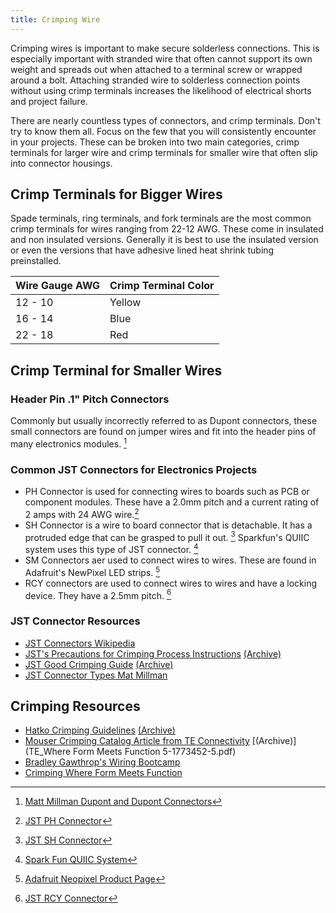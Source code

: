 ```yaml
---
title: Crimping Wire
---
```


Crimping wires is important to make secure solderless connections. This is especially important with stranded wire that often cannot support its own weight and spreads out when attached to a terminal screw or wrapped around a bolt. Attaching stranded wire to solderless connection points without using crimp terminals increases the likelihood of electrical shorts and project failure.

There are nearly countless types of connectors, and crimp terminals. Don't try to know them all. Focus on the few that you will consistently encounter in your projects. These can be broken into two main categories, crimp terminals for larger wire and crimp terminals for smaller wire that often slip into connector housings.

## Crimp Terminals for Bigger Wires

Spade terminals, ring terminals, and fork terminals are the most common crimp terminals for wires ranging from 22-12 AWG. These come in insulated and non insulated versions. Generally it is best to use the insulated version or even the versions that have adhesive lined heat shrink tubing preinstalled.

<div class="responsive-table-markdown">

| Wire Gauge AWG | Crimp Terminal Color |
| -------------- | -------------------- |
| 12 - 10        | Yellow               |
| 16 - 14        | Blue                 |
| 22 - 18        | Red                  |

</div>

## Crimp Terminal for Smaller Wires

### Header Pin .1" Pitch Connectors

Commonly but usually incorrectly referred to as Dupont connectors, these small connectors are found on jumper wires and fit into the header pins of many electronics modules. [^6]

### Common JST Connectors for Electronics Projects

- PH Connector is used for connecting wires to boards such as PCB or component modules. These have a 2.0mm pitch and a current rating of 2 amps with 24 AWG wire.[^1]
- SH Connector is a wire to board connector that is detachable. It has a protruded edge that can be grasped to pull it out. [^5] Sparkfun's QUIIC system uses this type of JST connector. [^4]
- SM Connectors aer used to connect wires to wires. These are found in Adafruit's NewPixel LED strips. [^2]
- RCY connectors are used to connect wires to wires and have a locking device. They have a 2.5mm pitch. [^3]

### JST Connector Resources

- [JST Connectors Wikipedia](https://en.wikipedia.org/wiki/JST_connector)
- [JST's Precautions for Crimping Process Instructions](https://www.jst-mfg.com/precaution/eP-Crimp.pdf) [(Archive)](./attachments/eP-Crimp.pdf)
- [JST Good Crimping Guide](https://www.jst-services.co.uk/docs/good%20crimping.pdf) [(Archive)](./attachments/JST-good-crimping.pdf)
- [JST Connector Types Mat Millman](https://www.mattmillman.com/info/crimpconnectors/common-jst-connector-types/)

## Crimping Resources

- [Hatko Crimping Guidelines](https://www.hatko.com/uploads/files/files/KRiMP-PANO/Crimping-guidelines.pdf) [(Archive)](./attachments/Hatko-crimping-guidelines.pdf)
- [Mouser Crimping Catalog Article from TE Connectivity](https://www.mouser.com/catalog/additional/TE_Where%20Form%20Meets%20Function%205-1773452-5.pdf) [(Archive)](TE_Where Form Meets Function 5-1773452-5.pdf)
- [Bradley Gawthrop's Wiring Bootcamp](https://youtu.be/FMXdXCYvLQQ)
- [Crimping Where Form Meets Function](./attachments/TE_Where_Form_Meets_Function_5-1773452-5.pdf)

[^1]: [JST PH Connector](https://www.jst-mfg.com/product/index.php?series=199)
[^2]: [Adafruit Neopixel Product Page](https://www.adafruit.com/product/1376?length=1)
[^3]: [JST RCY Connector](https://www.jst-mfg.com/product/index.php?series=521)
[^4]: [Spark Fun QUIIC System](https://www.sparkfun.com/qwiic?)
[^5]: [JST SH Connector](https://www.jst-mfg.com/product/index.php?series=231)
[^6]: [Matt Millman Dupont and Dupont Connectors](https://www.mattmillman.com/info/crimpconnectors/dupont-and-dupont-connectors/)
